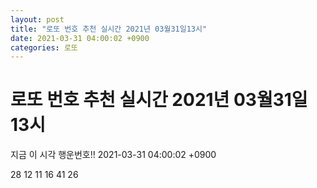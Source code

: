```yaml
---
layout: post
title: "로또 번호 추천 실시간 2021년 03월31일13시"
date: 2021-03-31 04:00:02 +0900
categories: 로또
---
```


# 로또 번호 추천 실시간 2021년 03월31일13시

지금 이 시각 행운번호!! 2021-03-31 04:00:02 +0900

 28  12  11  16  41  26 


